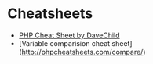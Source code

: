 

# Cheatsheets


 * [PHP Cheat Sheet by DaveChild](https://www.cheatography.com/davechild/cheat-sheets/php/)
 * [Variable comparision cheat sheet] (http://phpcheatsheets.com/compare/)
